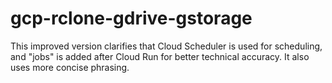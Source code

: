 # gcp-rclone-gdrive-gstorage
This improved version clarifies that Cloud Scheduler is used for scheduling, and "jobs" is added after Cloud Run for better technical accuracy. It also uses more concise phrasing.
